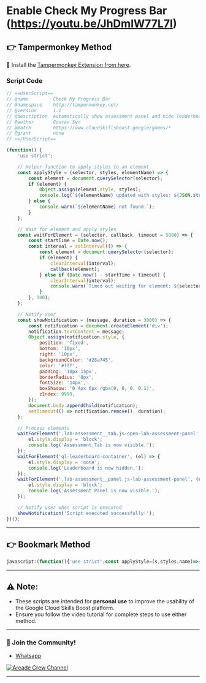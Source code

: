 # Enable Check My Progress Bar (https://youtu.be/JhDmIW77L7I)

## 👉 Tampermonkey Method

🔗 Install the [Tampermonkey Extension from here](https://chrome.google.com/webstore/detail/tampermonkey/dhdgffkkebhmkfjojejmpbldmpobfkfo).

### Script Code
```javascript
// ==UserScript==
// @name         Check My Progress Bar
// @namespace    http://tampermonkey.net/
// @version      1.1
// @description  Automatically show assessment panel and hide leaderboard.
// @author       Gourav Sen
// @match        https://www.cloudskillsboost.google/games/*
// @grant        none
// ==/UserScript==

(function() {
    'use strict';

    // Helper function to apply styles to an element
    const applyStyle = (selector, styles, elementName) => {
        const element = document.querySelector(selector);
        if (element) {
            Object.assign(element.style, styles);
            console.log(`${elementName} updated with styles: ${JSON.stringify(styles)}`);
        } else {
            console.warn(`${elementName} not found.`);
        }
    };

    // Wait for element and apply styles
    const waitForElement = (selector, callback, timeout = 5000) => {
        const startTime = Date.now();
        const interval = setInterval(() => {
            const element = document.querySelector(selector);
            if (element) {
                clearInterval(interval);
                callback(element);
            } else if (Date.now() - startTime > timeout) {
                clearInterval(interval);
                console.warn(`Timed out waiting for element: ${selector}`);
            }
        }, 100);
    };

    // Notify user
    const showNotification = (message, duration = 3000) => {
        const notification = document.createElement('div');
        notification.textContent = message;
        Object.assign(notification.style, {
            position: 'fixed',
            bottom: '10px',
            right: '10px',
            backgroundColor: '#28a745',
            color: '#fff',
            padding: '10px 15px',
            borderRadius: '8px',
            fontSize: '14px',
            boxShadow: '0 4px 6px rgba(0, 0, 0, 0.1)',
            zIndex: 9999,
        });
        document.body.appendChild(notification);
        setTimeout(() => notification.remove(), duration);
    };

    // Process elements
    waitForElement('.lab-assessment__tab.js-open-lab-assessment-panel', (el) => {
        el.style.display = 'block';
        console.log('Assessment Tab is now visible.');
    });
    waitForElement('ql-leaderboard-container', (el) => {
        el.style.display = 'none';
        console.log('Leaderboard is now hidden.');
    });
    waitForElement('.lab-assessment__panel.js-lab-assessment-panel', (el) => {
        el.style.display = 'block';
        console.log('Assessment Panel is now visible.');
    });

    // Notify user when script is executed
    showNotification('Script executed successfully!');
})();
```
---

## 👉 Bookmark Method

```javascript
javascript:(function(){'use strict';const applyStyle=(s,styles,name)=>{const e=document.querySelector(s);if(e){Object.assign(e.style,styles);console.log(`${name} updated with styles: ${JSON.stringify(styles)}`);}else console.warn(`${name} not found.`);};const waitForElement=(s,cb,timeout=5000)=>{const start=Date.now();const interval=setInterval(()=>{const el=document.querySelector(s);if(el){clearInterval(interval);cb(el);}else if(Date.now()-start>timeout){clearInterval(interval);console.warn(`Timed out waiting for element: ${s}`);}},100);};const showNotification=(msg,duration=3000)=>{const n=document.createElement('div');n.textContent=msg;Object.assign(n.style,{position:'fixed',bottom:'10px',right:'10px',backgroundColor:'#28a745',color:'#fff',padding:'10px 15px',borderRadius:'8px',fontSize:'14px',boxShadow:'0 4px 6px rgba(0,0,0,0.1)',zIndex:9999});document.body.appendChild(n);setTimeout(()=>n.remove(),duration);};waitForElement('.lab-assessment__tab.js-open-lab-assessment-panel',(el)=>{el.style.display='block';console.log('Assessment Tab is now visible.');});waitForElement('ql-leaderboard-container',(el)=>{el.style.display='none';console.log('Leaderboard is now hidden.');});waitForElement('.lab-assessment__panel.js-lab-assessment-panel',(el)=>{el.style.display='block';console.log('Assessment Panel is now visible.');});showNotification('Script executed successfully!');})();
```

---

## ⚠️ Note:
- These scripts are intended for **personal use** to improve the usability of the Google Cloud Skills Boost platform.
- Ensure you follow the video tutorial for complete steps to use either method.

---

### 🤝 Join the Community!

- [Whatsapp](https://chat.whatsapp.com/KkNEauOhBQXHdVcmqIlv9F)  

[![Arcade Crew Channel](https://img.shields.io/badge/YouTube-Arcade%20Crew-red?style=flat&logo=youtube)](https://www.youtube.com/@Arcade61432?sub_confirmation=1)

---